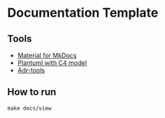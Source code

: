 # Documentation Template

## Tools

- [Material for MkDocs](https://squidfunk.github.io/mkdocs-material/)
- [Plantuml with C4 model](https://github.com/plantuml-stdlib/C4-PlantUML/tree/master)
- [Adr-tools](https://github.com/npryce/adr-tools)

## How to run

```shell
make docs/view
```